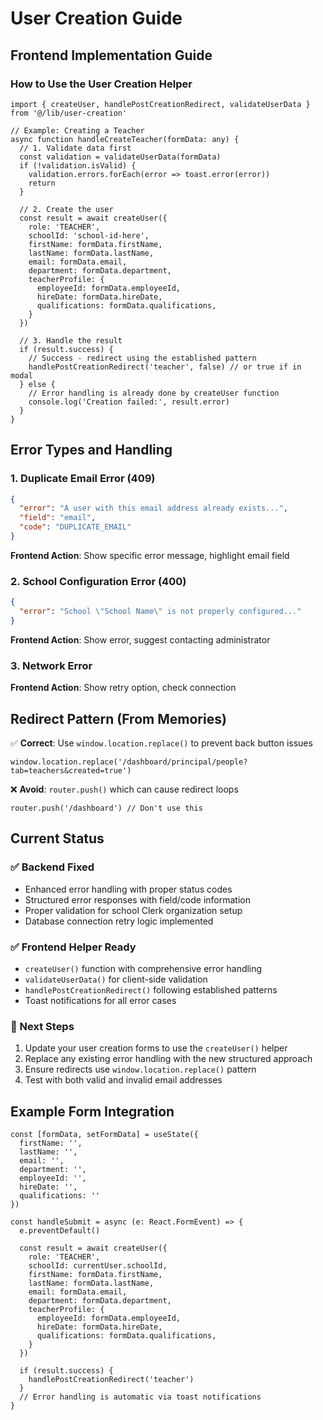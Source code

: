 # User Creation Guide

## Frontend Implementation Guide

### How to Use the User Creation Helper

```tsx
import { createUser, handlePostCreationRedirect, validateUserData } from '@/lib/user-creation'

// Example: Creating a Teacher
async function handleCreateTeacher(formData: any) {
  // 1. Validate data first
  const validation = validateUserData(formData)
  if (!validation.isValid) {
    validation.errors.forEach(error => toast.error(error))
    return
  }

  // 2. Create the user
  const result = await createUser({
    role: 'TEACHER',
    schoolId: 'school-id-here',
    firstName: formData.firstName,
    lastName: formData.lastName,
    email: formData.email,
    department: formData.department,
    teacherProfile: {
      employeeId: formData.employeeId,
      hireDate: formData.hireDate,
      qualifications: formData.qualifications,
    }
  })

  // 3. Handle the result
  if (result.success) {
    // Success - redirect using the established pattern
    handlePostCreationRedirect('teacher', false) // or true if in modal
  } else {
    // Error handling is already done by createUser function
    console.log('Creation failed:', result.error)
  }
}
```

## Error Types and Handling

### 1. Duplicate Email Error (409)
```json
{
  "error": "A user with this email address already exists...",
  "field": "email",
  "code": "DUPLICATE_EMAIL"
}
```
**Frontend Action**: Show specific error message, highlight email field

### 2. School Configuration Error (400)
```json
{
  "error": "School \"School Name\" is not properly configured..."
}
```
**Frontend Action**: Show error, suggest contacting administrator

### 3. Network Error
**Frontend Action**: Show retry option, check connection

## Redirect Pattern (From Memories)

✅ **Correct**: Use `window.location.replace()` to prevent back button issues
```tsx
window.location.replace('/dashboard/principal/people?tab=teachers&created=true')
```

❌ **Avoid**: `router.push()` which can cause redirect loops
```tsx
router.push('/dashboard') // Don't use this
```

## Current Status

### ✅ Backend Fixed
- Enhanced error handling with proper status codes
- Structured error responses with field/code information  
- Proper validation for school Clerk organization setup
- Database connection retry logic implemented

### ✅ Frontend Helper Ready
- `createUser()` function with comprehensive error handling
- `validateUserData()` for client-side validation
- `handlePostCreationRedirect()` following established patterns
- Toast notifications for all error cases

### 🔧 Next Steps
1. Update your user creation forms to use the `createUser()` helper
2. Replace any existing error handling with the new structured approach
3. Ensure redirects use `window.location.replace()` pattern
4. Test with both valid and invalid email addresses

## Example Form Integration

```tsx
const [formData, setFormData] = useState({
  firstName: '',
  lastName: '',
  email: '',
  department: '',
  employeeId: '',
  hireDate: '',
  qualifications: ''
})

const handleSubmit = async (e: React.FormEvent) => {
  e.preventDefault()
  
  const result = await createUser({
    role: 'TEACHER',
    schoolId: currentUser.schoolId,
    firstName: formData.firstName,
    lastName: formData.lastName,
    email: formData.email,
    department: formData.department,
    teacherProfile: {
      employeeId: formData.employeeId,
      hireDate: formData.hireDate,
      qualifications: formData.qualifications,
    }
  })
  
  if (result.success) {
    handlePostCreationRedirect('teacher')
  }
  // Error handling is automatic via toast notifications
}
```
